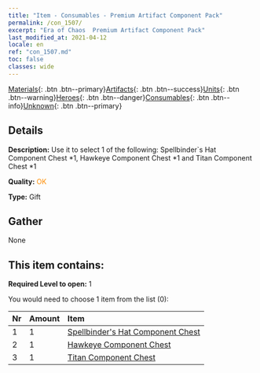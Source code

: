 ```yaml
---
title: "Item - Consumables - Premium Artifact Component Pack"
permalink: /con_1507/
excerpt: "Era of Chaos  Premium Artifact Component Pack"
last_modified_at: 2021-04-12
locale: en
ref: "con_1507.md"
toc: false
classes: wide
---
```

 [Materials](/){: .btn .btn--primary}[Artifacts](/Artifacts/){: .btn .btn--success}[Units](/Units/){: .btn .btn--warning}[Heroes](/Heroes/){: .btn .btn--danger}[Consumables](/Consumables/){: .btn .btn--info}[Unknown](/Unknown/){: .btn .btn--primary}

## Details
 **Description:** Use it to select 1 of the following: Spellbinder`s Hat Component Chest *1, Hawkeye Component Chest *1 and Titan Component Chest *1

 **Quality:** <span style="color: #FF8C00">OK</span>

 **Type:** Gift

## Gather

  None

## This item contains:

 **Required Level to open:** 1

 You would need to choose 1 item from the list (0):

  | Nr | Amount |     Item    |
  |:---|:-------|:------------|
  | 1 | 1 | [Spellbinder's Hat Component Chest](/Items/con_1359/) | 
  | 2 | 1 | [Hawkeye Component Chest](/Items/con_1349/) | 
  | 3 | 1 | [Titan Component Chest](/Items/con_1343/) | 
